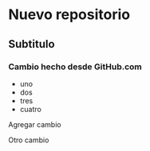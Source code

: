 # Nuevo repositorio

## Subtitulo

### Cambio hecho desde GitHub.com
+ uno
+ dos
+ tres
+ cuatro

Agregar cambio


Otro cambio

